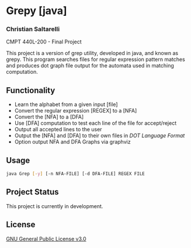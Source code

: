 # Grepy [java]
### Christian Saltarelli
CMPT 440L-200 - Final Project

This project is a version of grep utility, developed in java, and known as grepy. This program searches files for regular expression pattern matches and produces dot graph file output for the automata used in matching computation.

## Functionality
* Learn the alphabet from a given input [file]
* Convert the regular expression [REGEX] to a [NFA]
* Convert the [NFA] to a [DFA]
* Use [DFA] computation to test each line of the file for accept/reject
* Output all accepted lines to the user
* Output the [NFA] and [DFA] to their own files in *DOT Language Format*
* Option output NFA and DFA Graphs via graphviz

## Usage
```bash
java Grep [-y] [-n NFA-FILE] [-d DFA-FILE] REGEX FILE
```
## Project Status
This project is currently in development.

## License
[GNU General Public License v3.0](https://www.gnu.org/licenses/gpl-3.0.en.html)

